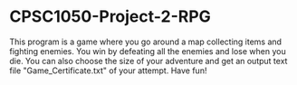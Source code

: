 # CPSC1050-Project-2-RPG
This program is a game where you go around a map collecting items and fighting enemies. You win by defeating all the enemies and lose when you die. You can also choose the size of your adventure and get an output text file  "Game_Certificate.txt" of your attempt. Have fun!
